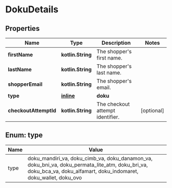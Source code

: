 
# DokuDetails

## Properties
Name | Type | Description | Notes
------------ | ------------- | ------------- | -------------
**firstName** | **kotlin.String** | The shopper&#39;s first name. | 
**lastName** | **kotlin.String** | The shopper&#39;s last name. | 
**shopperEmail** | **kotlin.String** | The shopper&#39;s email. | 
**type** | [**inline**](#Type) | **doku** | 
**checkoutAttemptId** | **kotlin.String** | The checkout attempt identifier. |  [optional]


<a name="Type"></a>
## Enum: type
Name | Value
---- | -----
type | doku_mandiri_va, doku_cimb_va, doku_danamon_va, doku_bni_va, doku_permata_lite_atm, doku_bri_va, doku_bca_va, doku_alfamart, doku_indomaret, doku_wallet, doku_ovo



